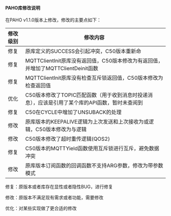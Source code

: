 #### PAHO库修改说明

在PAHO v1.1.0版本上修改，修改的主要点如下：

| 修改级别 | 修改内容                                                     |
| :------- | ------------------------------------------------------------ |
| 修复     | 原库定义的SUCCESS会引起冲突，C50版本重新命                   |
| 修复     | MQTTClientInit原库没有返回值，C50版本修改为有返回值，并增加了MQTTClientDeinit函数 |
| 修复     | MQTTClientInit原库没有检查互斥锁返回值，C50版本修改为检查返回值 |
| 优化     | C50版本修改了TOPIC匹配函数（用于收到消息时投递消息），应该是引用了某个库的API函数，暂时未查阅到 |
| 修复     | C50在CYCLE中增加了UNSUBACK的处理                             |
| 修改     | 原库版本的KEEPALIVE逻辑为上次发送和上次接收为或逻辑，C50版本修改为与逻辑 |
| 修改     | C50版本修改了超时重传逻辑(QOS2)                              |
| 修复     | C50版本的MQTTYield函数使用互斥锁进行互斥，避免数据冲突       |
| 修改     | 原库版本订阅函数的回调函数不支持ARG参数，修改为带参数模式    |

修复：原版本或者库存在显性或者隐性BUG，进行修复

修改：原版本不满足现有需求或者功能，需要修改

优化：对某些实现做了更合适的修改

